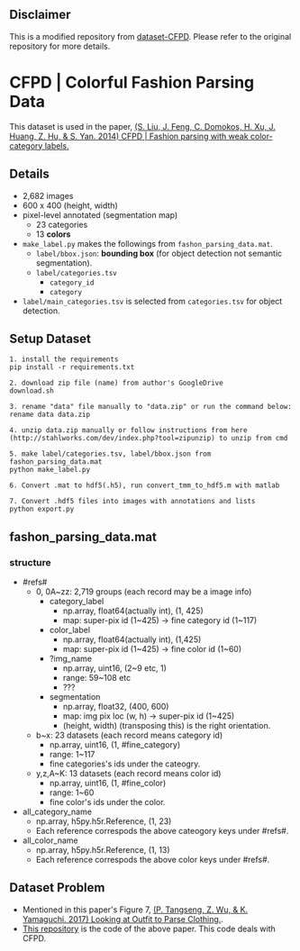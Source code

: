 ## Disclaimer
This is a modified repository from [dataset-CFPD](https://github.com/hrsma2i/dataset-CFPD). Please refer to the original repository for more details.

# CFPD | Colorful Fashion Parsing Data

This dataset is used in the paper, [(S. Liu, J. Feng, C. Domokos, H. Xu, J. Huang, Z. Hu, & S. Yan. 2014) CFPD | Fashion parsing with weak color-category labels.](https://sites.google.com/site/fashionparsing/home)

## Details

- 2,682 images
- 600 x 400 (height, width)
- pixel-level annotated (segmentation map)
	- 23 categories
	- 13 **colors**
- `make_label.py` makes the followings from `fashon_parsing_data.mat`.
	- `label/bbox.json`: **bounding box** (for object detection not semantic segmentation).
	- `label/categories.tsv`
		- `category_id`
		- `category`
- `label/main_categories.tsv` is selected from `categories.tsv` for object detection.

## Setup Dataset

```
1. install the requirements
pip install -r requirements.txt

2. download zip file (name) from author's GoogleDrive
download.sh

3. rename "data" file manually to "data.zip" or run the command below:
rename data data.zip

4. unzip data.zip manually or follow instructions from here (http://stahlworks.com/dev/index.php?tool=zipunzip) to unzip from cmd

5. make label/categories.tsv, label/bbox.json from fashon_parsing_data.mat
python make_label.py

6. Convert .mat to hdf5(.h5), run convert_tmm_to_hdf5.m with matlab

7. Convert .hdf5 files into images with annotations and lists
python export.py
```

## fashon_parsing_data.mat

### structure

- #refs#
	- 0, 0A~zz: 2,719 groups (each record may be a image info)
		- category_label
			- np.array, float64(actually int), (1, 425)
			- map: super-pix id (1~425) -> fine category id (1~117)
		- color_label
			- np.array, float64(actually int), (1,425)
			- map: super-pix id (1~425) -> fine color id (1~60)
		- ?img_name
			- np.array, uint16, (2~9 etc, 1)
			- range: 59~108 etc
			- ???
		- segmentation
			- np.array, float32, (400, 600)
			- map: img pix loc (w, h) -> super-pix id (1~425)
			- (height, width) (transposing this) is the right orientation.
	- b~x: 23 datasets (each record means category id)
		- np.array, uint16, (1, #fine_category)
		- range: 1~117
		- fine categories's ids under the cateogry.
	- y,z,A~K: 13 datasets (each record means color id)
		- np.array, uint16, (1, #fine_color)
		- range: 1~60
		- fine color's ids under the color.
- all_category_name
	- np.array, h5py.h5r.Reference, (1, 23)
	- Each reference correspods the above cateogory keys under #refs#.
- all_color_name 
	- np.array, h5py.h5r.Reference, (1, 13)
	- Each reference correspods the above color keys under #refs#.


## Dataset Problem

- Mentioned in this paper's Figure 7, [(P. Tangseng, Z. Wu, & K. Yamaguchi. 2017) Looking at Outfit to Parse Clothing.](https://arxiv.org/pdf/1703.01386.pdf).
- [This repository](https://github.com/hrsma2i/fashion-parsing/tree/master/data/tmm_dataset_sharing) is the code of the above paper. This code deals with CFPD.
